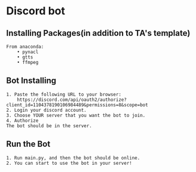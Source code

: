 # Discord bot
## Installing Packages(in addition to TA's template)
    From anaconda:
        • pynacl
        • gtts
        • ffmpeg
## Bot Installing
    1. Paste the following URL to your browser:
        https://discord.com/api/oauth2/authorize?client_id=1104378190106984489&permissions=8&scope=bot
    2. Login your discord account.
    3. Choose YOUR server that you want the bot to join.
    4. Authorize
    The bot should be in the server.
## Run the Bot
    1. Run main.py, and then the bot should be online.
    2. You can start to use the bot in your server!
